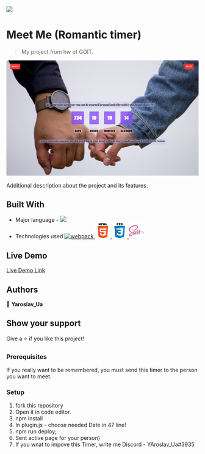 ![](https://img.shields.io/badge/React_IT-blueviolet)

# Meet Me (Romantic timer)

> My project from hw of GOIT.

![screenshot](./src/images/infoReadME.png)

Additional description about the project and its features.

## Built With

- Major language - ![](https://img.shields.io/badge/JavaScript-blueviolet)
- Technologies used <a href="https://webpack.js.org" target="_blank">
  <img src="https://camo.githubusercontent.com/b0573f87b0786eda63c76f2a9a1358e7a653783c25c03c6c908a00b70c713d78/68747470733a2f2f7765627061636b2e6a732e6f72672f6173736574732f69636f6e2d7371756172652d6269672e737667" alt="webpack" width="40" height="40"/>
  </a> <a href="https://www.w3.org/html/" target="_blank">
  <img src="https://raw.githubusercontent.com/devicons/devicon/master/icons/html5/html5-original-wordmark.svg" alt="html5" width="40" height="40"/>
  </a> <a href="https://www.w3schools.com/css/" target="_blank">
  <img src="https://raw.githubusercontent.com/devicons/devicon/master/icons/css3/css3-original-wordmark.svg" alt="css3" width="40" height="40"/>
  </a> <a href="https://sass-lang.com" target="_blank">
  <img src="https://raw.githubusercontent.com/devicons/devicon/master/icons/sass/sass-original.svg" alt="sass" width="40" height="40"/>
  </a>

## Live Demo

[Live Demo Link](https://yaroslav-uaa.github.io/goit-js-hw-11-timer-ua/#)

## Authors

👤 **Yaroslav_Ua**

## Show your support

Give a ⭐️ if you like this project!

### Prerequisites

If you really want to be remembered, you must send this timer to the person you
want to meet.

### Setup

1. fork this repository
2. Open it in code editor.
3. npm install
4. In plugin.js - choose needed Date in 47 line!
5. npm run deploy;
6. Sent active page for your person)
7. If you wnat to impove this Timer, write me Discord - YAroslav_Ua#3935
